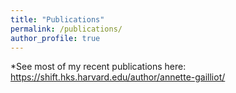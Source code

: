 ```yaml
---
title: "Publications"
permalink: /publications/
author_profile: true
---
```


*See most of my recent publications here: https://shift.hks.harvard.edu/author/annette-gailliot/
